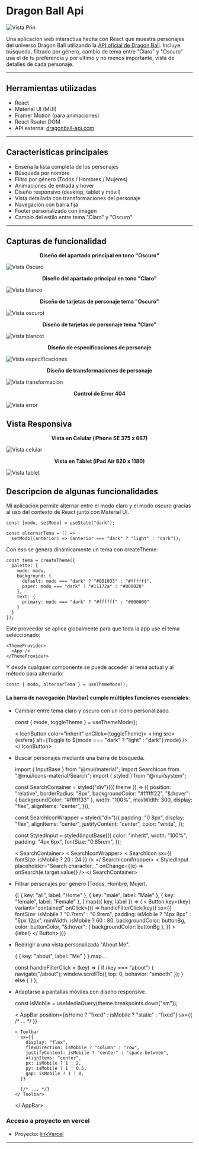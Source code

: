 
<p align="center">

# Dragon Ball Api

</p>

<p align="center">

  ![Vista Prin](https://i.blogs.es/04ac6a/2560_3000/1366_2000.jpeg)

</p>

Una aplicación web interactiva hecha con React que muestra personajes del universo Dragon Ball utilizando la [API oficial de Dragon Ball](https://web.dragonball-api.com/). Incluye búsqueda, filtrado por género, cambio de tema entre "Claro" y "Oscuro" usa el de tu preferencia y  por ultimo y no menos importante, vista de detalles de cada personaje.


---

## Herramientas utilizadas

-  React
-  Material UI (MUI)
-  Framer Motion (para animaciones)
-  React Router DOM
-  API externa: [dragonball-api.com](https://web.dragonball-api.com/)

---

##  Características principales

-  Enseña la lista completa de los personajes
- Búsqueda por nombre
- Filtro por género (Todos / Hombres / Mujeres)
- Animaciones de entrada y hover
- Diseño responsivo (desktop, tablet y móvil)
- Vista detallada con transformaciones del personaje
- Navegación con barra fija
- Footer personalizado con imagen
- Cambio del estilo entre tema "Claro" y "Oscuro"

---

## Capturas de funcionalidad
<p align="center">
  <strong>Diseño del apartado principal en tono "Oscuro"</strong>
</p>

<p align="center">

  ![Vista Oscuro](https://github.com/Aristo1989/SegundaEntregaVite/blob/cf7f5a3c8ea626712deebdda46edd588415c6899/src/Components/image/Capturas/principalO.png)

</p>


<p align="center">
  <strong>Diseño del apartado principal en tono "Claro"</strong>
</p>

<p align="center">

![Vista blanco](https://github.com/Aristo1989/SegundaEntregaVite/blob/cf7f5a3c8ea626712deebdda46edd588415c6899/src/Components/image/Capturas/principalB.png)

</p>


<p align="center">
  <strong>Diseño de tarjetas de personaje tema "Oscuro"</strong>
</p>

<p align="center">

![Vista oscurot](https://github.com/Aristo1989/SegundaEntregaVite/blob/23bdecb8f21629063a7f276bdfc1e146773d6f30/src/Components/image/Capturas/tarjetas.png)

</p>

<p align="center">
  <strong>Diseño de tarjetas de personaje tema "Claro"</strong>
</p>

<p align="center">

![Vista blancot](https://github.com/Aristo1989/SegundaEntregaVite/blob/23bdecb8f21629063a7f276bdfc1e146773d6f30/src/Components/image/Capturas/tarjetas2.png)

</p>

<p align="center">
  <strong>Diseño de especificaciones de personaje </strong>
</p>

<p align="center">

![Vista especificaciones](https://github.com/Aristo1989/SegundaEntregaVite/blob/23bdecb8f21629063a7f276bdfc1e146773d6f30/src/Components/image/Capturas/especificaciones.png)
</p>

<p align="center">
  <strong>Diseño de transformaciones de personaje </strong>
</p>

<p align="center">

![Vista transformacion](https://github.com/Aristo1989/SegundaEntregaVite/blob/23bdecb8f21629063a7f276bdfc1e146773d6f30/src/Components/image/Capturas/transformaciones.png)
</p>

<p align="center">
  <strong>Control de Error 404 </strong>
</p>

<p align="center">

![Vista error](https://github.com/Aristo1989/SegundaEntregaVite/blob/23bdecb8f21629063a7f276bdfc1e146773d6f30/src/Components/image/Capturas/error.png)
</p>

##  Vista Responsiva
<p align="center">
  <strong>Vista en Celular (iPhone SE 375 x 667) </strong>
</p>

<p align="center">

![Vista celular](https://github.com/Aristo1989/SegundaEntregaVite/blob/23bdecb8f21629063a7f276bdfc1e146773d6f30/src/Components/image/Capturas/Celular.png)
</p>

<p align="center">
  <strong>Vista en Tablet (iPad Air  820 x 1180) </strong>
</p>

<p align="center">

![Vista tablet](https://github.com/Aristo1989/SegundaEntregaVite/blob/23bdecb8f21629063a7f276bdfc1e146773d6f30/src/Components/image/Capturas/Tablet.png)
</p>

##  Descripcion de algunas funcionalidades

Mi aplicación permite alternar entre el modo claro y el modo oscuro gracias al uso del contexto de React junto con Material UI.

    const [modo, setModo] = useState("dark");
    
    const alternarTema = () =>
      setModo((anterior) => (anterior === "dark" ? "light" : "dark"));
    

Con eso se genera dinámicamente un tema con createTheme:

    const tema = createTheme({
      palette: {
        mode: modo,
        background: {
          default: modo === "dark" ? "#001033" : "#ffffff",
          paper: modo === "dark" ? "#11172a" : "#800020"
        },
        text: {
          primary: modo === "dark" ? "#ffffff" : "#000000"
        }
      }
    });
    

Este proveedor se aplica globalmente para que toda la app use el tema seleccionado:

    <ThemeProvider>
      <App />
    </ThemeProvider>
    

Y desde cualquier componente se puede acceder al tema actual y al método para alternarlo:

    const { modo, alternarTema } = useThemeMode();
    

####  La barra de navegación (Navbar) cumple múltiples funciones esenciales:

- Cambiar entre tema claro y oscuro con un ícono personalizado.

    const { mode, toggleTheme } = useThemeMode();
    
    
    < IconButton color="inherit" onClick={toggleTheme}>
      < img src={esfera} alt={Toggle to ${mode === "dark" ? "light" : "dark"} mode} />
    </ IconButton>
    

- Buscar personajes mediante una barra de búsqueda.


    import { InputBase } from "@mui/material";
    import SearchIcon from "@mui/icons-material/Search";
    import { styled } from "@mui/system";

    const SearchContainer = styled("div")(({ theme }) => ({
      position: "relative",
      borderRadius: "8px",
      backgroundColor: "#ffffff22",
      "&:hover": { backgroundColor: "#ffffff33" },
      width: "100%",
      maxWidth: 300,
      display: "flex",
      alignItems: "center",
    }));
    
    const SearchIconWrapper = styled("div")({
      padding: "0 8px",
      display: "flex",
      alignItems: "center",
      justifyContent: "center",
      color: "white",
    });
    
    const StyledInput = styled(InputBase)({
      color: "inherit",
      width: "100%",
      padding: "4px 6px",
      fontSize: "0.85rem",
    });
    
    < SearchContainer>
      < SearchIconWrapper>
        < SearchIcon sx={{ fontSize: isMobile ? 20 : 24 }} />
      </ SearchIconWrapper>
      < StyledInput
        placeholder="Search character..."
        onChange={(e) => onSearch(e.target.value)}
      />
    </ SearchContainer>

- Filtrar personajes por género (Todos, Hombre, Mujer).
    
	 
    {[
      { key: "all", label: "Home" },
      { key: "male", label: "Male" },
      { key: "female", label: "Female" },
    ].map(({ key, label }) => (
      < Button
        key={key}
        variant="contained"
        onClick={() => handleFilterClick(key)}
        sx={{
          fontSize: isMobile ? "0.7rem" : "0.9rem",
          padding: isMobile ? "4px 8px" : "6px 12px",
          minWidth: isMobile ? 60 : 80,
          backgroundColor: buttonBg,
          color: buttonColor,
          "&:hover": { backgroundColor: buttonBg },
        }}
      >
        {label}
      </ Button>
    ))}
    

- Redirigir a una vista personalizada "About Me".
    
	
    { { key: "about", label: "Me" } }.map...

    const handleFilterClick = (key) => {
      if (key === "about") {
        navigate("/about");
        window.scrollTo({ top: 0, behavior: "smooth" });
      } else {
      }
    };
    

- Adaptarse a pantallas móviles con diseño responsive.

    >
    const isMobile = useMediaQuery(theme.breakpoints.down("sm"));
    
    < AppBar
      position={isHome ? "fixed" : isMobile ? "static" : "fixed"}
      sx={{ /* ... */ }}
    
      < Toolbar
        sx={{
          display: "flex",
          flexDirection: isMobile ? "column" : "row",
          justifyContent: isMobile ? "center" : "space-between",
          alignItems: "center",
          px: isMobile ? 1 : 2,
          py: isMobile ? 1 : 0.5,
          gap: isMobile ? 1 : 0,
        }}
      
        {/* ... */}
      </ Toolbar>
    </ AppBar>
    >

###  Acceso a proyecto en vercel
-  Proyecto: [linkVercel](https://web.dragonball-api.com/)

---
